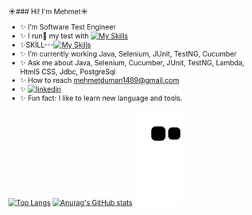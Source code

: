 ☀️### Hi! I'm Mehmet:sunny:

- :sparkles: I’m Software Test Engineer 
- :sparkles: I run:running: my test with [![My Skills](https://skillicons.dev/icons?i=java,idea,selenium,gherkin,maven,git,github&theme=light)](https://skillicons.dev)
- :sparkles:SKİLL---[![My Skills](https://skillicons.dev/icons?i=java,idea,selenium,gherkin,maven,postgres,vscode,html,css,git,github,discord,&theme=light)](https://skillicons.dev)
- :sparkles: I’m currently working Java, Selenium, JUnit, TestNG, Cucumber
- :sparkles: Ask me about Java, Selenium, Cucumber, JUnit, TestNG, Lambda, Html5 CSS, Jdbc, PostgreSql
- :sparkles: How to reach mehmetduman1489@gmail.com 
- :sparkles: [![linkedin](https://img.shields.io/badge/Linkedin-000000?style=for-the-badge&logo=Linkedin&logoColor=white)](https://www.linkedin.com/in/mehmetduman1489)
- :sparkles: Fun fact: I like to learn new language and tools.


[![Top Langs](https://github-readme-stats.vercel.app/api/top-langs/?username=mehmetduman1489&langs_count=8)](https://github.com/mehmetduman1489/github-readme-stats)
[![Anurag's GitHub stats](https://github-readme-stats.vercel.app/api?username=mehmetduman1489)](https://github.com/mehmetduman1489/github-readme-stats)
![snake gif](https://github.com/mehmetduman1489/mehmetduman1489/blob/output/github-contribution-grid-snake.svg)



